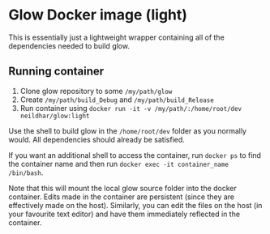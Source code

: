 # Glow Docker image (light)
This is essentially just a lightweight wrapper containing all of the dependencies needed to build glow.
## Running container
1. Clone glow repository to some `/my/path/glow`
2. Create `/my/path/build_Debug` and `/my/path/build_Release`
3. Run container using
```docker run -it -v /my/path/:/home/root/dev neildhar/glow:light```

Use the shell to build glow in the `/home/root/dev` folder as you normally would. All dependencies should already be satisfied. 

If you want an additional shell to access the container, run `docker ps` to find the container name and then run ```docker exec -it container_name /bin/bash```.

Note that this will mount the local glow source folder into the docker container. Edits made in the container are persistent (since they are effectively made on the host). Similarly, you can edit the files on the host (in your favourite text editor) and have them immediately reflected in the container.
